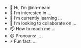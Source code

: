 - 👋 Hi, I’m @nh-neam
- 👀 I’m interested in ...
- 🌱 I’m currently learning ...
- 💞️ I’m looking to collaborate on ...
- 📫 How to reach me ...
- 😄 Pronouns: ...
- ⚡ Fun fact: ...

<!---
nh-neam/nh-neam is a ✨ special ✨ repository because its `README.md` (this file) appears on your GitHub profile.
You can click the Preview link to take a look at your changes.
--->
